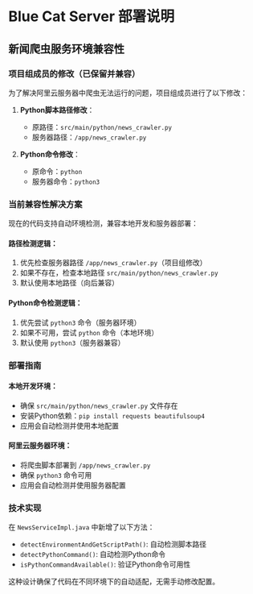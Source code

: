# Blue Cat Server 部署说明

## 新闻爬虫服务环境兼容性

### 项目组成员的修改（已保留并兼容）

为了解决阿里云服务器中爬虫无法运行的问题，项目组成员进行了以下修改：

1. **Python脚本路径修改**：
   - 原路径：`src/main/python/news_crawler.py`
   - 服务器路径：`/app/news_crawler.py`

2. **Python命令修改**：
   - 原命令：`python`
   - 服务器命令：`python3`

### 当前兼容性解决方案

现在的代码支持自动环境检测，兼容本地开发和服务器部署：

#### 路径检测逻辑：
1. 优先检查服务器路径 `/app/news_crawler.py`（项目组修改）
2. 如果不存在，检查本地路径 `src/main/python/news_crawler.py`
3. 默认使用本地路径（向后兼容）

#### Python命令检测逻辑：
1. 优先尝试 `python3` 命令（服务器环境）
2. 如果不可用，尝试 `python` 命令（本地环境）
3. 默认使用 `python3`（服务器兼容）

### 部署指南

#### 本地开发环境：
- 确保 `src/main/python/news_crawler.py` 文件存在
- 安装Python依赖：`pip install requests beautifulsoup4`
- 应用会自动检测并使用本地配置

#### 阿里云服务器环境：
- 将爬虫脚本部署到 `/app/news_crawler.py`
- 确保 `python3` 命令可用
- 应用会自动检测并使用服务器配置

### 技术实现

在 `NewsServiceImpl.java` 中新增了以下方法：
- `detectEnvironmentAndGetScriptPath()`: 自动检测脚本路径
- `detectPythonCommand()`: 自动检测Python命令
- `isPythonCommandAvailable()`: 验证Python命令可用性

这种设计确保了代码在不同环境下的自动适配，无需手动修改配置。 